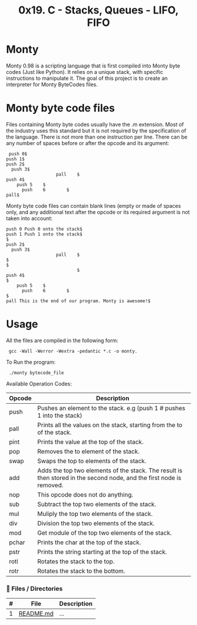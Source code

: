 <h1 align="center">0x19. C - Stacks, Queues - LIFO, FIFO</h1>

# Monty

Monty 0.98 is a scripting language that is first compiled into Monty byte codes (Just like Python). It relies on a unique stack, with specific instructions to manipulate it. The goal of this project is to create an interpreter for Monty ByteCodes files.

# Monty byte code files

Files containing Monty byte codes usually have the .m extension. Most of the industry uses this standard but it is not required by the specification of the language. There is not more than one instruction per line. There can be any number of spaces before or after the opcode and its argument:

```
 push 0$
push 1$
push 2$
  push 3$
                   pall    $
push 4$
    push 5    $
      push    6        $
pall$

```

Monty byte code files can contain blank lines (empty or made of spaces only, and any additional text after the opcode or its required argument is not taken into account:

```
push 0 Push 0 onto the stack$
push 1 Push 1 onto the stack$
$
push 2$
  push 3$
                   pall    $
$
$
                           $
push 4$
$
    push 5    $
      push    6        $
$
pall This is the end of our program. Monty is awesome!$

```

# Usage

All the files are compiled in the following form:

```
 gcc -Wall -Werror -Wextra -pedantic *.c -o monty.

```

To Run the program:

```
 ./monty bytecode_file
```

Available Operation Codes:

| Opcode | Description |
|---------------- | -----------|
|push   | Pushes an element to the stack. e.g (push 1 # pushes 1 into the stack)|
|pall   | Prints all the values on the stack, starting from the to of the stack.|
|pint   | Prints the value at the top of the stack.|
|pop    | Removes the to element of the stack. |
|swap   | Swaps the top to elements of the stack.|
|add    | Adds the top two elements of the stack. The result is then stored in the second node, and the first node is removed.|
|nop    | This opcode does not do anything.|
|sub    | Subtract the top two elements of the stack.|
|mul    | Muliply the top two elements of the stack.|
|div    | Division the top two elements of the stack.|
|mod    | Get module of the top two elements of the stack.|
|pchar  | Prints the char at the top of the stack.|
|pstr   | Prints the string starting at the top of the stack.|
|rotl   | Rotates the stack to the top.|
|rotr   | Rotates the stack to the bottom.|

### :file_folder: Files / Directories 

#|File|Description
---|---|---
1|[README.md](./README.md)|...

